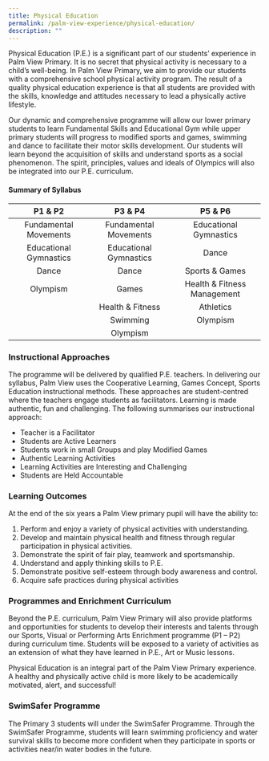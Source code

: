 ```yaml
---
title: Physical Education
permalink: /palm-view-experience/physical-education/
description: ""
---
```

Physical Education (P.E.) is a significant part of our students’ experience in Palm View Primary. It is no secret that physical activity is necessary to a child’s well-being. In Palm View Primary, we aim to provide our students with a comprehensive school physical activity program. The result of a quality physical education experience is that all students are provided with the skills, knowledge and attitudes necessary to lead a physically active lifestyle.

Our dynamic and comprehensive programme will allow our lower primary students to learn Fundamental Skills and Educational Gym while upper primary students will progress to modified sports and games, swimming and dance to facilitate their motor skills development. Our students will learn beyond the acquisition of skills and understand sports as a social phenomenon. The spirit, principles, values and ideals of Olympics will also be integrated into our P.E. curriculum.

#### Summary of Syllabus<br>
|       **P1 & P2**      |       **P3 & P4**      |         **P5 & P6**         |
|:----------------------:|:----------------------:|:---------------------------:|
|  Fundamental Movements |  Fundamental Movements |    Educational Gymnastics   |
| Educational Gymnastics | Educational Gymnastics |            Dance            |
|          Dance         |          Dance         |        Sports & Games       |
|        Olympism        |          Games         | Health & Fitness Management |
|                        |    Health & Fitness    |          Athletics          |
|                        |        Swimming        |           Olympism          |
|                        |        Olympism        |                             |

### Instructional Approaches
The programme will be delivered by qualified P.E. teachers. In delivering our syllabus, Palm View uses the Cooperative Learning, Games Concept, Sports Education instructional methods. These approaches are student-centred where the teachers engage students as facilitators. Learning is made authentic, fun and challenging. The following summarises our instructional approach:

*   Teacher is a Facilitator
*   Students are Active Learners
*   Students work in small Groups and play Modified Games
*   Authentic Learning Activities
*   Learning Activities are Interesting and Challenging
*   Students are Held Accountable

### Learning Outcomes
At the end of the six years a Palm View primary pupil will have the ability to:

1.  Perform and enjoy a variety of physical activities with understanding.
2.  Develop and maintain physical health and fitness through regular participation in physical activities. 
3.  Demonstrate the spirit of fair play, teamwork and sportsmanship.
4.  Understand and apply thinking skills to P.E.
5.  Demonstrate positive self-esteem through body awareness and control.
6.  Acquire safe practices during physical activities

### Programmes and Enrichment Curriculum
Beyond the P.E. curriculum, Palm View Primary will also provide platforms and opportunities for students to develop their interests and talents through our Sports, Visual or Performing Arts Enrichment programme (P1 – P2) during curriculum time. Students will be exposed to a variety of activities as an extension of what they have learned in P.E., Art or Music lessons. 

Physical Education is an integral part of the Palm View Primary experience. A healthy and physically active child is more likely to be academically motivated, alert, and successful!

### SwimSafer Programme
The Primary 3 students will under the SwimSafer Programme. Through the SwimSafer Programme, students will learn swimming proficiency and water survival skills to become more confident when they participate in sports or activities near/in water bodies in the future.
